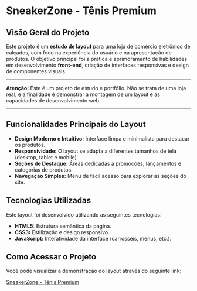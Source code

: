 # SneakerZone - Tênis Premium

## Visão Geral do Projeto

Este projeto é um **estudo de layout** para uma loja de comércio eletrônico de calçados, com foco na experiência do usuário e na apresentação de produtos. O objetivo principal foi a prática e aprimoramento de habilidades em desenvolvimento **front-end**, criação de interfaces responsivas e design de componentes visuais.

-----

**Atenção:** Este é um projeto de estudo e portfólio. Não se trata de uma loja real, e a finalidade é demonstrar a montagem de um layout e as capacidades de desenvolvimento web.

-----

## Funcionalidades Principais do Layout

  * **Design Moderno e Intuitivo:** Interface limpa e minimalista para destacar os produtos.
  * **Responsividade:** O layout se adapta a diferentes tamanhos de tela (desktop, tablet e mobile).
  * **Seções de Destaque:** Áreas dedicadas a promoções, lançamentos e categorias de produtos.
  * **Navegação Simples:** Menu de fácil acesso para explorar as seções do site.

## Tecnologias Utilizadas

Este layout foi desenvolvido utilizando as seguintes tecnologias:

  * **HTML5:** Estrutura semântica da página.
  * **CSS3:** Estilização e design responsivo.
  * **JavaScript:** Interatividade da interface (carrosséis, menus, etc.).

## Como Acessar o Projeto

Você pode visualizar a demonstração do layout através do seguinte link:

[SneakerZone - Tênis Premium]([https://www.google.com/search?q=https://piratazang.io/Shoes/](https://piratazang.github.io/Shoes/))


